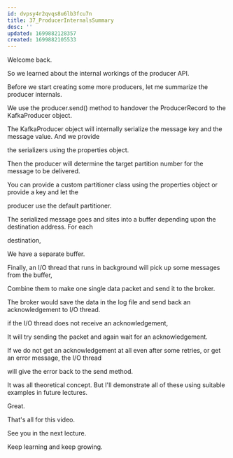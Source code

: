 ```yaml
---
id: dvpsy4r2qvqs8u6lb3fcu7n
title: 37_ProducerInternalsSummary
desc: ''
updated: 1699882128357
created: 1699882105533
---
```

Welcome back.

So we learned about the internal workings of the producer API.

Before we start creating some more producers, let me summarize the producer internals.

We use the producer.send() method to handover the ProducerRecord to the KafkaProducer object.

The KafkaProducer object will internally serialize the message key and the message value. And we provide

the serializers using the properties object.

Then the producer will determine the target partition number for the message to be delivered.

You can provide a custom partitioner class using the properties object or provide a key and let the

producer use the default partitioner.

The serialized message goes and sites into a buffer depending upon the destination address. For each

destination,

We have a separate buffer.

Finally, an I/O thread that runs in background will pick up some messages from the buffer,

Combine them to make one single data packet and send it to the broker.

The broker would save the data in the log file and send back an acknowledgement to I/O thread.

if the I/O thread does not receive an acknowledgement,

It will try sending the packet and again wait for an acknowledgement.

If we do not get an acknowledgement at all even after some retries, or get an error message, the I/O thread

will give the error back to the send method.

It was all theoretical concept. But I'll demonstrate all of these using suitable examples in future lectures.

Great.

That's all for this video.

See you in the next lecture.

Keep learning and keep growing.